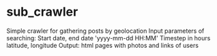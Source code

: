 # sub_crawler
Simple crawler for gathering posts by geolocation
Input parameters of searching:
Start date, end date 'yyyy-mm-dd HH:MM'
Timestep in hours
latitude, longitude
Output:
html pages with photos and links of users
